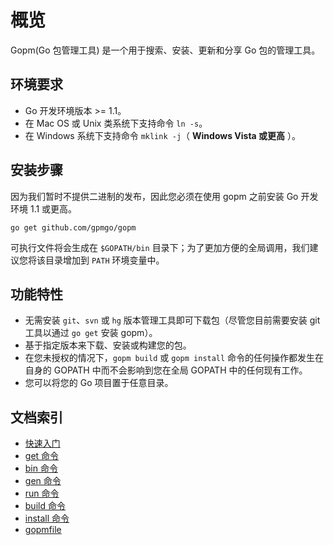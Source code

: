 概览
====

Gopm(Go 包管理工具) 是一个用于搜索、安装、更新和分享 Go 包的管理工具。

## 环境要求

- Go 开发环境版本 >= 1.1。
- 在 Mac OS 或 Unix 类系统下支持命令 `ln -s`。
- 在 Windows 系统下支持命令 `mklink -j`（ **Windows Vista 或更高** ）。

## 安装步骤

因为我们暂时不提供二进制的发布，因此您必须在使用 gopm 之前安装 Go 开发环境 1.1 或更高。

```
go get github.com/gpmgo/gopm
```

可执行文件将会生成在 `$GOPATH/bin` 目录下；为了更加方便的全局调用，我们建议您将该目录增加到 `PATH` 环境变量中。

## 功能特性

- 无需安装 `git`、`svn` 或 `hg` 版本管理工具即可下载包（尽管您目前需要安装 git 工具以通过 `go get` 安装 gopm）。
- 基于指定版本来下载、安装或构建您的包。
- 在您未授权的情况下，`gopm build` 或 `gopm install` 命令的任何操作都发生在自身的 GOPATH 中而不会影响到您在全局 GOPATH 中的任何现有工作。
- 您可以将您的 Go 项目置于任意目录。

## 文档索引

- [快速入门](Quickstart.md)
- [get 命令](Get.md)
- [bin 命令](Bin.md)
- [gen 命令](Gen.md)
- [run 命令](run.md)
- [build 命令](build.md)
- [install 命令](install.md)
- [gopmfile](gopmfile.md)